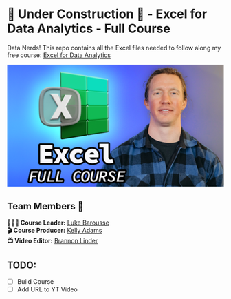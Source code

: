 # 🚧 Under Construction 🚧 - Excel for Data Analytics - Full Course

Data Nerds! This repo contains all the Excel files needed to follow along my free course: [Excel for Data Analytics](https://lukebarousse.com/excel)

[![Excel for Data Analytics](images/Excel_Data_Analytics_v1.png)]()
## Team Members 👥
**🙋🏼‍♂️ Course Leader:** [Luke Barousse](https://www.linkedin.com/in/luke-b)  
**🎬 Course Producer:** [Kelly Adams](https://www.linkedin.com/in/kellyjianadams)  
**📺 Video Editor:** [Brannon Linder](https://www.linkedin.com/in/brannonlinder)

## TODO:
- [ ] Build Course
- [ ] Add URL to YT Video